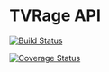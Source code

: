 # TVRage API

[![Build Status](https://travis-ci.org/lsv/series_tvrage.svg)](https://travis-ci.org/lsv/series_tvrage)

[![Coverage Status](https://coveralls.io/repos/lsv/series_tvrage/badge.png?branch=master)](https://coveralls.io/r/lsv/series_tvrage?branch=master)
